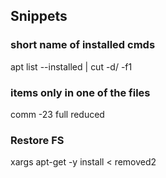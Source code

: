 

## Snippets

### short name of installed cmds

apt list --installed | cut -d/ -f1

### items only in one of the files

comm -23 full reduced

###  Restore FS
xargs apt-get -y install < removed2
